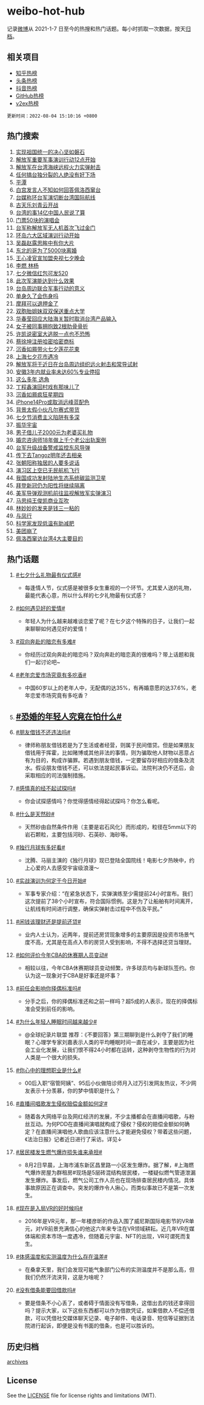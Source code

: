 # weibo-hot-hub

记录[微博](https://www.weibo.com)从 2021-1-7 日至今的热搜和热门话题。每小时抓取一次数据，按天[归档](archives)。

## 相关项目

- [知乎热榜](https://github.com/lonnyzhang423/zhihu-hot-hub)
- [头条热榜](https://github.com/lonnyzhang423/toutiao-hot-hub)
- [抖音热榜](https://github.com/lonnyzhang423/douyin-hot-hub)
- [GitHub热榜](https://github.com/lonnyzhang423/github-hot-hub)
- [v2ex热榜](https://github.com/lonnyzhang423/v2ex-hot-hub)


`更新时间：2022-08-04 15:10:16 +0800`

## 热门搜索

1. [实现祖国统一的决心坚如磐石](https://m.weibo.cn/search?containerid=100103type%3D1%26t%3D10%26q%3D%23%E5%AE%9E%E7%8E%B0%E7%A5%96%E5%9B%BD%E7%BB%9F%E4%B8%80%E7%9A%84%E5%86%B3%E5%BF%83%E5%9D%9A%E5%A6%82%E7%A3%90%E7%9F%B3%23&stream_entry_id=51&isnewpage=1&extparam=seat%3D1%26pos%3D0%26dgr%3D0%26filter_type%3Drealtimehot%26c_type%3D51%26cate%3D10103%26display_time%3D1659597014%26pre_seqid%3D16595970145160227836338&luicode=10000011&lfid=106003type%253D25%2526t%253D3%2526disable_hot%253D1%2526filter_type%253Drealtimehot)
1. [解放军重要军事演训行动12点开始](https://m.weibo.cn/search?containerid=100103type%3D1%26t%3D10%26q%3D%23%E8%A7%A3%E6%94%BE%E5%86%9B%E9%87%8D%E8%A6%81%E5%86%9B%E4%BA%8B%E6%BC%94%E8%AE%AD%E8%A1%8C%E5%8A%A812%E7%82%B9%E5%BC%80%E5%A7%8B%23&stream_entry_id=31&isnewpage=1&extparam=seat%3D1%26pos%3D0%26dgr%3D0%26filter_type%3Drealtimehot%26flag%3D4%26lcate%3D5001%26cate%3D0%26c_type%3D31%26realpos%3D1%26display_time%3D1659597014%26pre_seqid%3D16595970145160227836338&luicode=10000011&lfid=106003type%253D25%2526t%253D3%2526disable_hot%253D1%2526filter_type%253Drealtimehot)
1. [解放军在台湾海峡远程火力实弹射击](https://m.weibo.cn/search?containerid=100103type%3D1%26t%3D10%26q%3D%23%E8%A7%A3%E6%94%BE%E5%86%9B%E5%9C%A8%E5%8F%B0%E6%B9%BE%E6%B5%B7%E5%B3%A1%E8%BF%9C%E7%A8%8B%E7%81%AB%E5%8A%9B%E5%AE%9E%E5%BC%B9%E5%B0%84%E5%87%BB%23&stream_entry_id=31&isnewpage=1&extparam=seat%3D1%26pos%3D1%26dgr%3D0%26filter_type%3Drealtimehot%26flag%3D16%26lcate%3D5001%26cate%3D0%26c_type%3D31%26realpos%3D2%26display_time%3D1659597014%26pre_seqid%3D16595970145160227836338&luicode=10000011&lfid=106003type%253D25%2526t%253D3%2526disable_hot%253D1%2526filter_type%253Drealtimehot)
1. [任何搞台独分裂的人绝没有好下场](https://m.weibo.cn/search?containerid=100103type%3D1%26t%3D10%26q%3D%23%E4%BB%BB%E4%BD%95%E6%90%9E%E5%8F%B0%E7%8B%AC%E5%88%86%E8%A3%82%E7%9A%84%E4%BA%BA%E7%BB%9D%E6%B2%A1%E6%9C%89%E5%A5%BD%E4%B8%8B%E5%9C%BA%23&stream_entry_id=31&isnewpage=1&extparam=seat%3D1%26pos%3D2%26dgr%3D0%26filter_type%3Drealtimehot%26flag%3D16%26lcate%3D5001%26cate%3D0%26c_type%3D31%26realpos%3D3%26display_time%3D1659597014%26pre_seqid%3D16595970145160227836338&luicode=10000011&lfid=106003type%253D25%2526t%253D3%2526disable_hot%253D1%2526filter_type%253Drealtimehot)
1. [平潭](https://m.weibo.cn/search?containerid=100103type%3D1%26t%3D10%26q%3D%E5%B9%B3%E6%BD%AD&stream_entry_id=31&isnewpage=1&extparam=seat%3D1%26pos%3D3%26dgr%3D0%26filter_type%3Drealtimehot%26flag%3D1%26lcate%3D5001%26cate%3D0%26c_type%3D31%26realpos%3D4%26display_time%3D1659597014%26pre_seqid%3D16595970145160227836338&luicode=10000011&lfid=106003type%253D25%2526t%253D3%2526disable_hot%253D1%2526filter_type%253Drealtimehot)
1. [白宫发言人不知如何回答佩洛西窜台](https://m.weibo.cn/search?containerid=100103type%3D1%26t%3D10%26q%3D%23%E7%99%BD%E5%AE%AB%E5%8F%91%E8%A8%80%E4%BA%BA%E4%B8%8D%E7%9F%A5%E5%A6%82%E4%BD%95%E5%9B%9E%E7%AD%94%E4%BD%A9%E6%B4%9B%E8%A5%BF%E7%AA%9C%E5%8F%B0%23&stream_entry_id=31&isnewpage=1&extparam=seat%3D1%26pos%3D4%26dgr%3D0%26filter_type%3Drealtimehot%26flag%3D2%26lcate%3D5001%26cate%3D0%26c_type%3D31%26realpos%3D5%26display_time%3D1659597014%26pre_seqid%3D16595970145160227836338&luicode=10000011&lfid=106003type%253D25%2526t%253D3%2526disable_hot%253D1%2526filter_type%253Drealtimehot)
1. [台媒称环台军演切断台湾国际航线](https://m.weibo.cn/search?containerid=100103type%3D1%26t%3D10%26q%3D%23%E5%8F%B0%E5%AA%92%E7%A7%B0%E7%8E%AF%E5%8F%B0%E5%86%9B%E6%BC%94%E5%88%87%E6%96%AD%E5%8F%B0%E6%B9%BE%E5%9B%BD%E9%99%85%E8%88%AA%E7%BA%BF%23&stream_entry_id=31&isnewpage=1&extparam=seat%3D1%26pos%3D5%26dgr%3D0%26filter_type%3Drealtimehot%26flag%3D1%26lcate%3D5001%26cate%3D0%26c_type%3D31%26realpos%3D6%26display_time%3D1659597014%26pre_seqid%3D16595970145160227836338&luicode=10000011&lfid=106003type%253D25%2526t%253D3%2526disable_hot%253D1%2526filter_type%253Drealtimehot)
1. [古天乐刘青云开战](https://m.weibo.cn/search?containerid=100103type%3D1%26t%3D10%26q%3D%23%E5%8F%A4%E5%A4%A9%E4%B9%90%E5%88%98%E9%9D%92%E4%BA%91%E5%BC%80%E6%88%98%23&stream_entry_id=31&isnewpage=1&extparam=seat%3D1%26pos%3D6%26dgr%3D0%26adid%3D161263%26lcate%3D5001%26cate%3D0%26filter_type%3Drealtimehot%26topic_ad%3D1%26c_type%3D31%26display_time%3D1659597014%26pre_seqid%3D16595970145160227836338&luicode=10000011&lfid=106003type%253D25%2526t%253D3%2526disable_hot%253D1%2526filter_type%253Drealtimehot)
1. [台湾的事14亿中国人民说了算](https://m.weibo.cn/search?containerid=100103type%3D1%26t%3D10%26q%3D%23%E5%8F%B0%E6%B9%BE%E7%9A%84%E4%BA%8B14%E4%BA%BF%E4%B8%AD%E5%9B%BD%E4%BA%BA%E6%B0%91%E8%AF%B4%E4%BA%86%E7%AE%97%23&stream_entry_id=31&isnewpage=1&extparam=seat%3D1%26pos%3D7%26dgr%3D0%26filter_type%3Drealtimehot%26flag%3D16%26lcate%3D5001%26cate%3D0%26c_type%3D31%26realpos%3D7%26display_time%3D1659597014%26pre_seqid%3D16595970145160227836338&luicode=10000011&lfid=106003type%253D25%2526t%253D3%2526disable_hot%253D1%2526filter_type%253Drealtimehot)
1. [门票50块的演唱会](https://m.weibo.cn/search?containerid=100103type%3D1%26t%3D10%26q%3D%23%E9%97%A8%E7%A5%A850%E5%9D%97%E7%9A%84%E6%BC%94%E5%94%B1%E4%BC%9A%23&stream_entry_id=31&isnewpage=1&extparam=seat%3D1%26pos%3D8%26dgr%3D0%26filter_type%3Drealtimehot%26flag%3D0%26lcate%3D5001%26cate%3D0%26c_type%3D31%26realpos%3D8%26display_time%3D1659597014%26pre_seqid%3D16595970145160227836338&luicode=10000011&lfid=106003type%253D25%2526t%253D3%2526disable_hot%253D1%2526filter_type%253Drealtimehot)
1. [台军称解放军无人机首次飞过金门](https://m.weibo.cn/search?containerid=100103type%3D1%26t%3D10%26q%3D%23%E5%8F%B0%E5%86%9B%E7%A7%B0%E8%A7%A3%E6%94%BE%E5%86%9B%E6%97%A0%E4%BA%BA%E6%9C%BA%E9%A6%96%E6%AC%A1%E9%A3%9E%E8%BF%87%E9%87%91%E9%97%A8%23&stream_entry_id=31&isnewpage=1&extparam=seat%3D1%26pos%3D9%26dgr%3D0%26filter_type%3Drealtimehot%26flag%3D16%26lcate%3D5001%26cate%3D0%26c_type%3D31%26realpos%3D9%26display_time%3D1659597014%26pre_seqid%3D16595970145160227836338&luicode=10000011&lfid=106003type%253D25%2526t%253D3%2526disable_hot%253D1%2526filter_type%253Drealtimehot)
1. [环岛六大区域演训行动开始](https://m.weibo.cn/search?containerid=100103type%3D1%26t%3D10%26q%3D%23%E7%8E%AF%E5%B2%9B%E5%85%AD%E5%A4%A7%E5%8C%BA%E5%9F%9F%E6%BC%94%E8%AE%AD%E8%A1%8C%E5%8A%A8%E5%BC%80%E5%A7%8B%23&stream_entry_id=31&isnewpage=1&extparam=seat%3D1%26pos%3D10%26dgr%3D0%26filter_type%3Drealtimehot%26flag%3D16%26lcate%3D5001%26cate%3D0%26c_type%3D31%26realpos%3D10%26display_time%3D1659597014%26pre_seqid%3D16595970145160227836338&luicode=10000011&lfid=106003type%253D25%2526t%253D3%2526disable_hot%253D1%2526filter_type%253Drealtimehot)
1. [吴磊赵露思眸中有你大片](https://m.weibo.cn/search?containerid=100103type%3D1%26t%3D10%26q%3D%23%E5%90%B4%E7%A3%8A%E8%B5%B5%E9%9C%B2%E6%80%9D%E7%9C%B8%E4%B8%AD%E6%9C%89%E4%BD%A0%E5%A4%A7%E7%89%87%23&stream_entry_id=31&isnewpage=1&extparam=seat%3D1%26pos%3D11%26dgr%3D0%26filter_type%3Drealtimehot%26flag%3D1%26lcate%3D5001%26cate%3D0%26c_type%3D31%26realpos%3D11%26display_time%3D1659597014%26pre_seqid%3D16595970145160227836338&luicode=10000011&lfid=106003type%253D25%2526t%253D3%2526disable_hot%253D1%2526filter_type%253Drealtimehot)
1. [东北的哥为了5000块离婚](https://m.weibo.cn/search?containerid=100103type%3D1%26t%3D10%26q%3D%23%E4%B8%9C%E5%8C%97%E7%9A%84%E5%93%A5%E4%B8%BA%E4%BA%865000%E5%9D%97%E7%A6%BB%E5%A9%9A%23&stream_entry_id=31&isnewpage=1&extparam=seat%3D1%26pos%3D12%26dgr%3D0%26filter_type%3Drealtimehot%26flag%3D1%26lcate%3D5001%26cate%3D0%26c_type%3D31%26realpos%3D12%26display_time%3D1659597014%26pre_seqid%3D16595970145160227836338&luicode=10000011&lfid=106003type%253D25%2526t%253D3%2526disable_hot%253D1%2526filter_type%253Drealtimehot)
1. [王心凌官宣加盟央视七夕晚会](https://m.weibo.cn/search?containerid=100103type%3D1%26t%3D10%26q%3D%23%E7%8E%8B%E5%BF%83%E5%87%8C%E5%AE%98%E5%AE%A3%E5%8A%A0%E7%9B%9F%E5%A4%AE%E8%A7%86%E4%B8%83%E5%A4%95%E6%99%9A%E4%BC%9A%23&stream_entry_id=31&isnewpage=1&extparam=seat%3D1%26pos%3D13%26dgr%3D0%26filter_type%3Drealtimehot%26flag%3D2%26lcate%3D5001%26cate%3D0%26c_type%3D31%26realpos%3D13%26display_time%3D1659597014%26pre_seqid%3D16595970145160227836338&luicode=10000011&lfid=106003type%253D25%2526t%253D3%2526disable_hot%253D1%2526filter_type%253Drealtimehot)
1. [李燃 林杨](https://m.weibo.cn/search?containerid=100103type%3D1%26t%3D10%26q%3D%E6%9D%8E%E7%87%83+%E6%9E%97%E6%9D%A8&stream_entry_id=31&isnewpage=1&extparam=seat%3D1%26pos%3D14%26dgr%3D0%26filter_type%3Drealtimehot%26flag%3D1%26lcate%3D5001%26cate%3D0%26c_type%3D31%26realpos%3D14%26display_time%3D1659597014%26pre_seqid%3D16595970145160227836338&luicode=10000011&lfid=106003type%253D25%2526t%253D3%2526disable_hot%253D1%2526filter_type%253Drealtimehot)
1. [七夕微信红包可发520](https://m.weibo.cn/search?containerid=100103type%3D1%26t%3D10%26q%3D%23%E4%B8%83%E5%A4%95%E5%BE%AE%E4%BF%A1%E7%BA%A2%E5%8C%85%E5%8F%AF%E5%8F%91520%23&stream_entry_id=31&isnewpage=1&extparam=seat%3D1%26pos%3D15%26dgr%3D0%26filter_type%3Drealtimehot%26flag%3D0%26lcate%3D5001%26cate%3D0%26c_type%3D31%26realpos%3D15%26display_time%3D1659597014%26pre_seqid%3D16595970145160227836338&luicode=10000011&lfid=106003type%253D25%2526t%253D3%2526disable_hot%253D1%2526filter_type%253Drealtimehot)
1. [此次军演能达到什么效果](https://m.weibo.cn/search?containerid=100103type%3D1%26t%3D10%26q%3D%23%E6%AD%A4%E6%AC%A1%E5%86%9B%E6%BC%94%E8%83%BD%E8%BE%BE%E5%88%B0%E4%BB%80%E4%B9%88%E6%95%88%E6%9E%9C%23&stream_entry_id=31&isnewpage=1&extparam=seat%3D1%26pos%3D16%26dgr%3D0%26filter_type%3Drealtimehot%26flag%3D0%26lcate%3D5001%26cate%3D0%26c_type%3D31%26realpos%3D16%26display_time%3D1659597014%26pre_seqid%3D16595970145160227836338&luicode=10000011&lfid=106003type%253D25%2526t%253D3%2526disable_hot%253D1%2526filter_type%253Drealtimehot)
1. [台岛周边联合军事行动的意义](https://m.weibo.cn/search?containerid=100103type%3D1%26t%3D10%26q%3D%23%E5%8F%B0%E5%B2%9B%E5%91%A8%E8%BE%B9%E8%81%94%E5%90%88%E5%86%9B%E4%BA%8B%E8%A1%8C%E5%8A%A8%E7%9A%84%E6%84%8F%E4%B9%89%23&stream_entry_id=31&isnewpage=1&extparam=seat%3D1%26pos%3D17%26dgr%3D0%26filter_type%3Drealtimehot%26flag%3D1%26lcate%3D5001%26cate%3D0%26c_type%3D31%26realpos%3D17%26display_time%3D1659597014%26pre_seqid%3D16595970145160227836338&luicode=10000011&lfid=106003type%253D25%2526t%253D3%2526disable_hot%253D1%2526filter_type%253Drealtimehot)
1. [单身久了会伤身吗](https://m.weibo.cn/search?containerid=100103type%3D1%26t%3D10%26q%3D%23%E5%8D%95%E8%BA%AB%E4%B9%85%E4%BA%86%E4%BC%9A%E4%BC%A4%E8%BA%AB%E5%90%97%23&stream_entry_id=31&isnewpage=1&extparam=seat%3D1%26pos%3D18%26dgr%3D0%26filter_type%3Drealtimehot%26flag%3D0%26lcate%3D5001%26cate%3D0%26c_type%3D31%26realpos%3D18%26display_time%3D1659597014%26pre_seqid%3D16595970145160227836338&luicode=10000011&lfid=106003type%253D25%2526t%253D3%2526disable_hot%253D1%2526filter_type%253Drealtimehot)
1. [摩拜可以退押金了](https://m.weibo.cn/search?containerid=100103type%3D1%26t%3D10%26q%3D%23%E6%91%A9%E6%8B%9C%E5%8F%AF%E4%BB%A5%E9%80%80%E6%8A%BC%E9%87%91%E4%BA%86%23&stream_entry_id=31&isnewpage=1&extparam=seat%3D1%26pos%3D19%26dgr%3D0%26filter_type%3Drealtimehot%26flag%3D0%26lcate%3D5001%26cate%3D0%26c_type%3D31%26realpos%3D19%26display_time%3D1659597014%26pre_seqid%3D16595970145160227836338&luicode=10000011&lfid=106003type%253D25%2526t%253D3%2526disable_hot%253D1%2526filter_type%253Drealtimehot)
1. [双胞胎姐妹双双保送重点大学](https://m.weibo.cn/search?containerid=100103type%3D1%26t%3D10%26q%3D%23%E5%8F%8C%E8%83%9E%E8%83%8E%E5%A7%90%E5%A6%B9%E5%8F%8C%E5%8F%8C%E4%BF%9D%E9%80%81%E9%87%8D%E7%82%B9%E5%A4%A7%E5%AD%A6%23&stream_entry_id=31&isnewpage=1&extparam=seat%3D1%26pos%3D20%26dgr%3D0%26filter_type%3Drealtimehot%26flag%3D1%26lcate%3D5001%26cate%3D0%26c_type%3D31%26realpos%3D20%26display_time%3D1659597014%26pre_seqid%3D16595970145160227836338&luicode=10000011&lfid=106003type%253D25%2526t%253D3%2526disable_hot%253D1%2526filter_type%253Drealtimehot)
1. [华春莹回应大陆海关暂时取消台湾产品输入](https://m.weibo.cn/search?containerid=100103type%3D1%26t%3D10%26q%3D%23%E5%8D%8E%E6%98%A5%E8%8E%B9%E5%9B%9E%E5%BA%94%E5%A4%A7%E9%99%86%E6%B5%B7%E5%85%B3%E6%9A%82%E6%97%B6%E5%8F%96%E6%B6%88%E5%8F%B0%E6%B9%BE%E4%BA%A7%E5%93%81%E8%BE%93%E5%85%A5%23&stream_entry_id=31&isnewpage=1&extparam=seat%3D1%26pos%3D21%26dgr%3D0%26filter_type%3Drealtimehot%26flag%3D1%26lcate%3D5001%26cate%3D0%26c_type%3D31%26realpos%3D21%26display_time%3D1659597014%26pre_seqid%3D16595970145160227836338&luicode=10000011&lfid=106003type%253D25%2526t%253D3%2526disable_hot%253D1%2526filter_type%253Drealtimehot)
1. [女子被同事拥抱致2根肋骨骨折](https://m.weibo.cn/search?containerid=100103type%3D1%26t%3D10%26q%3D%23%E5%A5%B3%E5%AD%90%E8%A2%AB%E5%90%8C%E4%BA%8B%E6%8B%A5%E6%8A%B1%E8%87%B42%E6%A0%B9%E8%82%8B%E9%AA%A8%E9%AA%A8%E6%8A%98%23&stream_entry_id=31&isnewpage=1&extparam=seat%3D1%26pos%3D22%26dgr%3D0%26filter_type%3Drealtimehot%26flag%3D1%26lcate%3D5001%26cate%3D0%26c_type%3D31%26realpos%3D22%26display_time%3D1659597014%26pre_seqid%3D16595970145160227836338&luicode=10000011&lfid=106003type%253D25%2526t%253D3%2526disable_hot%253D1%2526filter_type%253Drealtimehot)
1. [许凯说密室大逃脱一点也不恐怖](https://m.weibo.cn/search?containerid=100103type%3D1%26t%3D10%26q%3D%23%E8%AE%B8%E5%87%AF%E8%AF%B4%E5%AF%86%E5%AE%A4%E5%A4%A7%E9%80%83%E8%84%B1%E4%B8%80%E7%82%B9%E4%B9%9F%E4%B8%8D%E6%81%90%E6%80%96%23&stream_entry_id=31&isnewpage=1&extparam=seat%3D1%26pos%3D23%26dgr%3D0%26filter_type%3Drealtimehot%26flag%3D1%26lcate%3D5001%26cate%3D0%26c_type%3D31%26realpos%3D23%26display_time%3D1659597014%26pre_seqid%3D16595970145160227836338&luicode=10000011&lfid=106003type%253D25%2526t%253D3%2526disable_hot%253D1%2526filter_type%253Drealtimehot)
1. [蔡徐坤注册哈密哈密商标](https://m.weibo.cn/search?containerid=100103type%3D1%26t%3D10%26q%3D%23%E8%94%A1%E5%BE%90%E5%9D%A4%E6%B3%A8%E5%86%8C%E5%93%88%E5%AF%86%E5%93%88%E5%AF%86%E5%95%86%E6%A0%87%23&stream_entry_id=31&isnewpage=1&extparam=seat%3D1%26pos%3D24%26dgr%3D0%26filter_type%3Drealtimehot%26flag%3D0%26lcate%3D5001%26cate%3D0%26c_type%3D31%26realpos%3D24%26display_time%3D1659597014%26pre_seqid%3D16595970145160227836338&luicode=10000011&lfid=106003type%253D25%2526t%253D3%2526disable_hot%253D1%2526filter_type%253Drealtimehot)
1. [沉香如屑带火七夕莲花花束](https://m.weibo.cn/search?containerid=100103type%3D1%26t%3D10%26q%3D%23%E6%B2%89%E9%A6%99%E5%A6%82%E5%B1%91%E5%B8%A6%E7%81%AB%E4%B8%83%E5%A4%95%E8%8E%B2%E8%8A%B1%E8%8A%B1%E6%9D%9F%23&stream_entry_id=31&isnewpage=1&extparam=seat%3D1%26pos%3D25%26dgr%3D0%26filter_type%3Drealtimehot%26flag%3D1%26lcate%3D5001%26cate%3D0%26c_type%3D31%26realpos%3D25%26display_time%3D1659597014%26pre_seqid%3D16595970145160227836338&luicode=10000011&lfid=106003type%253D25%2526t%253D3%2526disable_hot%253D1%2526filter_type%253Drealtimehot)
1. [上海七夕花市遇冷](https://m.weibo.cn/search?containerid=100103type%3D1%26t%3D10%26q%3D%23%E4%B8%8A%E6%B5%B7%E4%B8%83%E5%A4%95%E8%8A%B1%E5%B8%82%E9%81%87%E5%86%B7%23&stream_entry_id=31&isnewpage=1&extparam=seat%3D1%26pos%3D26%26dgr%3D0%26filter_type%3Drealtimehot%26flag%3D1%26lcate%3D5001%26cate%3D0%26c_type%3D31%26realpos%3D26%26display_time%3D1659597014%26pre_seqid%3D16595970145160227836338&luicode=10000011&lfid=106003type%253D25%2526t%253D3%2526disable_hot%253D1%2526filter_type%253Drealtimehot)
1. [解放军将于近日在台岛周边组织远火射击和常导试射](https://m.weibo.cn/search?containerid=100103type%3D1%26t%3D10%26q%3D%23%E8%A7%A3%E6%94%BE%E5%86%9B%E5%B0%86%E4%BA%8E%E8%BF%91%E6%97%A5%E5%9C%A8%E5%8F%B0%E5%B2%9B%E5%91%A8%E8%BE%B9%E7%BB%84%E7%BB%87%E8%BF%9C%E7%81%AB%E5%B0%84%E5%87%BB%E5%92%8C%E5%B8%B8%E5%AF%BC%E8%AF%95%E5%B0%84%23&stream_entry_id=31&isnewpage=1&extparam=seat%3D1%26pos%3D27%26dgr%3D0%26filter_type%3Drealtimehot%26flag%3D1%26lcate%3D5001%26cate%3D0%26c_type%3D31%26realpos%3D27%26display_time%3D1659597014%26pre_seqid%3D16595970145160227836338&luicode=10000011&lfid=106003type%253D25%2526t%253D3%2526disable_hot%253D1%2526filter_type%253Drealtimehot)
1. [安徽3年内就业率未达60%专业停招](https://m.weibo.cn/search?containerid=100103type%3D1%26t%3D10%26q%3D%23%E5%AE%89%E5%BE%BD3%E5%B9%B4%E5%86%85%E5%B0%B1%E4%B8%9A%E7%8E%87%E6%9C%AA%E8%BE%BE60%25%E4%B8%93%E4%B8%9A%E5%81%9C%E6%8B%9B%23&stream_entry_id=31&isnewpage=1&extparam=seat%3D1%26pos%3D28%26dgr%3D0%26filter_type%3Drealtimehot%26flag%3D0%26lcate%3D5001%26cate%3D0%26c_type%3D31%26realpos%3D28%26display_time%3D1659597014%26pre_seqid%3D16595970145160227836338&luicode=10000011&lfid=106003type%253D25%2526t%253D3%2526disable_hot%253D1%2526filter_type%253Drealtimehot)
1. [这么多年 选角](https://m.weibo.cn/search?containerid=100103type%3D1%26t%3D10%26q%3D%E8%BF%99%E4%B9%88%E5%A4%9A%E5%B9%B4+%E9%80%89%E8%A7%92&stream_entry_id=31&isnewpage=1&extparam=seat%3D1%26pos%3D29%26dgr%3D0%26filter_type%3Drealtimehot%26flag%3D1%26lcate%3D5001%26cate%3D0%26c_type%3D31%26realpos%3D29%26display_time%3D1659597014%26pre_seqid%3D16595970145160227836338&luicode=10000011&lfid=106003type%253D25%2526t%253D3%2526disable_hot%253D1%2526filter_type%253Drealtimehot)
1. [丁程鑫演回村戏有那味儿了](https://m.weibo.cn/search?containerid=100103type%3D1%26t%3D10%26q%3D%23%E4%B8%81%E7%A8%8B%E9%91%AB%E6%BC%94%E5%9B%9E%E6%9D%91%E6%88%8F%E6%9C%89%E9%82%A3%E5%91%B3%E5%84%BF%E4%BA%86%23&stream_entry_id=31&isnewpage=1&extparam=seat%3D1%26pos%3D30%26dgr%3D0%26filter_type%3Drealtimehot%26flag%3D1%26lcate%3D5001%26cate%3D0%26c_type%3D31%26realpos%3D30%26display_time%3D1659597014%26pre_seqid%3D16595970145160227836338&luicode=10000011&lfid=106003type%253D25%2526t%253D3%2526disable_hot%253D1%2526filter_type%253Drealtimehot)
1. [沉香如屑疯狂星期四](https://m.weibo.cn/search?containerid=100103type%3D1%26t%3D10%26q%3D%23%E6%B2%89%E9%A6%99%E5%A6%82%E5%B1%91%E7%96%AF%E7%8B%82%E6%98%9F%E6%9C%9F%E5%9B%9B%23&stream_entry_id=31&isnewpage=1&extparam=seat%3D1%26pos%3D31%26dgr%3D0%26filter_type%3Drealtimehot%26flag%3D1%26lcate%3D5001%26cate%3D0%26c_type%3D31%26realpos%3D31%26display_time%3D1659597014%26pre_seqid%3D16595970145160227836338&luicode=10000011&lfid=106003type%253D25%2526t%253D3%2526disable_hot%253D1%2526filter_type%253Drealtimehot)
1. [iPhone14Pro或取消远峰蓝配色](https://m.weibo.cn/search?containerid=100103type%3D1%26t%3D10%26q%3D%23iPhone14Pro%E6%88%96%E5%8F%96%E6%B6%88%E8%BF%9C%E5%B3%B0%E8%93%9D%E9%85%8D%E8%89%B2%23&stream_entry_id=31&isnewpage=1&extparam=seat%3D1%26pos%3D32%26dgr%3D0%26filter_type%3Drealtimehot%26flag%3D0%26lcate%3D5001%26cate%3D0%26c_type%3D31%26realpos%3D32%26display_time%3D1659597014%26pre_seqid%3D16595970145160227836338&luicode=10000011&lfid=106003type%253D25%2526t%253D3%2526disable_hot%253D1%2526filter_type%253Drealtimehot)
1. [背景太假小伙凡尔赛式带货](https://m.weibo.cn/search?containerid=100103type%3D1%26t%3D10%26q%3D%23%E8%83%8C%E6%99%AF%E5%A4%AA%E5%81%87%E5%B0%8F%E4%BC%99%E5%87%A1%E5%B0%94%E8%B5%9B%E5%BC%8F%E5%B8%A6%E8%B4%A7%23&stream_entry_id=31&isnewpage=1&extparam=seat%3D1%26pos%3D33%26dgr%3D0%26filter_type%3Drealtimehot%26flag%3D0%26lcate%3D5001%26cate%3D0%26c_type%3D31%26realpos%3D33%26display_time%3D1659597014%26pre_seqid%3D16595970145160227836338&luicode=10000011&lfid=106003type%253D25%2526t%253D3%2526disable_hot%253D1%2526filter_type%253Drealtimehot)
1. [七夕节消费主义陷阱有多深](https://m.weibo.cn/search?containerid=100103type%3D1%26t%3D10%26q%3D%23%E4%B8%83%E5%A4%95%E8%8A%82%E6%B6%88%E8%B4%B9%E4%B8%BB%E4%B9%89%E9%99%B7%E9%98%B1%E6%9C%89%E5%A4%9A%E6%B7%B1%23&stream_entry_id=31&isnewpage=1&extparam=seat%3D1%26pos%3D34%26dgr%3D0%26filter_type%3Drealtimehot%26flag%3D1%26lcate%3D5001%26cate%3D0%26c_type%3D31%26realpos%3D34%26display_time%3D1659597014%26pre_seqid%3D16595970145160227836338&luicode=10000011&lfid=106003type%253D25%2526t%253D3%2526disable_hot%253D1%2526filter_type%253Drealtimehot)
1. [振华宇宙](https://m.weibo.cn/search?containerid=100103type%3D1%26t%3D10%26q%3D%E6%8C%AF%E5%8D%8E%E5%AE%87%E5%AE%99&stream_entry_id=31&isnewpage=1&extparam=seat%3D1%26pos%3D35%26dgr%3D0%26filter_type%3Drealtimehot%26flag%3D1%26lcate%3D5001%26cate%3D0%26c_type%3D31%26realpos%3D35%26display_time%3D1659597014%26pre_seqid%3D16595970145160227836338&luicode=10000011&lfid=106003type%253D25%2526t%253D3%2526disable_hot%253D1%2526filter_type%253Drealtimehot)
1. [男子借儿子2000元为老婆买礼物](https://m.weibo.cn/search?containerid=100103type%3D1%26t%3D10%26q%3D%23%E7%94%B7%E5%AD%90%E5%80%9F%E5%84%BF%E5%AD%902000%E5%85%83%E4%B8%BA%E8%80%81%E5%A9%86%E4%B9%B0%E7%A4%BC%E7%89%A9%23&stream_entry_id=31&isnewpage=1&extparam=seat%3D1%26pos%3D36%26dgr%3D0%26filter_type%3Drealtimehot%26flag%3D0%26lcate%3D5001%26cate%3D0%26c_type%3D31%26realpos%3D36%26display_time%3D1659597014%26pre_seqid%3D16595970145160227836338&luicode=10000011&lfid=106003type%253D25%2526t%253D3%2526disable_hot%253D1%2526filter_type%253Drealtimehot)
1. [婚恋咨询师18年做上千个老公出轨案例](https://m.weibo.cn/search?containerid=100103type%3D1%26t%3D10%26q%3D%23%E5%A9%9A%E6%81%8B%E5%92%A8%E8%AF%A2%E5%B8%8818%E5%B9%B4%E5%81%9A%E4%B8%8A%E5%8D%83%E4%B8%AA%E8%80%81%E5%85%AC%E5%87%BA%E8%BD%A8%E6%A1%88%E4%BE%8B%23&stream_entry_id=31&isnewpage=1&extparam=seat%3D1%26pos%3D37%26dgr%3D0%26filter_type%3Drealtimehot%26flag%3D0%26lcate%3D5001%26cate%3D0%26c_type%3D31%26realpos%3D37%26display_time%3D1659597014%26pre_seqid%3D16595970145160227836338&luicode=10000011&lfid=106003type%253D25%2526t%253D3%2526disable_hot%253D1%2526filter_type%253Drealtimehot)
1. [台军升级战备警戒监控东风导弹](https://m.weibo.cn/search?containerid=100103type%3D1%26t%3D10%26q%3D%E5%8F%B0%E5%86%9B%E5%8D%87%E7%BA%A7%E6%88%98%E5%A4%87%E8%AD%A6%E6%88%92%E7%9B%91%E6%8E%A7%E4%B8%9C%E9%A3%8E%E5%AF%BC%E5%BC%B9&stream_entry_id=31&isnewpage=1&extparam=seat%3D1%26pos%3D38%26dgr%3D0%26filter_type%3Drealtimehot%26flag%3D1%26lcate%3D5001%26cate%3D0%26c_type%3D31%26realpos%3D38%26display_time%3D1659597014%26pre_seqid%3D16595970145160227836338&luicode=10000011&lfid=106003type%253D25%2526t%253D3%2526disable_hot%253D1%2526filter_type%253Drealtimehot)
1. [传下去Tangoz明年还去相亲](https://m.weibo.cn/search?containerid=100103type%3D1%26t%3D10%26q%3D%23%E4%BC%A0%E4%B8%8B%E5%8E%BBTangoz%E6%98%8E%E5%B9%B4%E8%BF%98%E5%8E%BB%E7%9B%B8%E4%BA%B2%23&stream_entry_id=31&isnewpage=1&extparam=seat%3D1%26pos%3D39%26dgr%3D0%26filter_type%3Drealtimehot%26flag%3D1%26lcate%3D5001%26cate%3D0%26c_type%3D31%26realpos%3D39%26display_time%3D1659597014%26pre_seqid%3D16595970145160227836338&luicode=10000011&lfid=106003type%253D25%2526t%253D3%2526disable_hot%253D1%2526filter_type%253Drealtimehot)
1. [张朝阳称独居的人要多说话](https://m.weibo.cn/search?containerid=100103type%3D1%26t%3D10%26q%3D%23%E5%BC%A0%E6%9C%9D%E9%98%B3%E7%A7%B0%E7%8B%AC%E5%B1%85%E7%9A%84%E4%BA%BA%E8%A6%81%E5%A4%9A%E8%AF%B4%E8%AF%9D%23&stream_entry_id=31&isnewpage=1&extparam=seat%3D1%26pos%3D40%26dgr%3D0%26filter_type%3Drealtimehot%26flag%3D0%26lcate%3D5001%26cate%3D0%26c_type%3D31%26realpos%3D40%26display_time%3D1659597014%26pre_seqid%3D16595970145160227836338&luicode=10000011&lfid=106003type%253D25%2526t%253D3%2526disable_hot%253D1%2526filter_type%253Drealtimehot)
1. [演习区上空已无民航机飞行](https://m.weibo.cn/search?containerid=100103type%3D1%26t%3D10%26q%3D%23%E6%BC%94%E4%B9%A0%E5%8C%BA%E4%B8%8A%E7%A9%BA%E5%B7%B2%E6%97%A0%E6%B0%91%E8%88%AA%E6%9C%BA%E9%A3%9E%E8%A1%8C%23&stream_entry_id=31&isnewpage=1&extparam=seat%3D1%26pos%3D41%26dgr%3D0%26filter_type%3Drealtimehot%26flag%3D0%26lcate%3D5001%26cate%3D0%26c_type%3D31%26realpos%3D41%26display_time%3D1659597014%26pre_seqid%3D16595970145160227836338&luicode=10000011&lfid=106003type%253D25%2526t%253D3%2526disable_hot%253D1%2526filter_type%253Drealtimehot)
1. [我国成功发射陆地生态系统碳监测卫星](https://m.weibo.cn/search?containerid=100103type%3D1%26t%3D10%26q%3D%23%E6%88%91%E5%9B%BD%E6%88%90%E5%8A%9F%E5%8F%91%E5%B0%84%E9%99%86%E5%9C%B0%E7%94%9F%E6%80%81%E7%B3%BB%E7%BB%9F%E7%A2%B3%E7%9B%91%E6%B5%8B%E5%8D%AB%E6%98%9F%23&stream_entry_id=31&isnewpage=1&extparam=seat%3D1%26pos%3D42%26dgr%3D0%26filter_type%3Drealtimehot%26flag%3D0%26lcate%3D5001%26cate%3D0%26c_type%3D31%26realpos%3D42%26display_time%3D1659597014%26pre_seqid%3D16595970145160227836338&luicode=10000011&lfid=106003type%253D25%2526t%253D3%2526disable_hot%253D1%2526filter_type%253Drealtimehot)
1. [拜登新冠仍为阳性将继续隔离](https://m.weibo.cn/search?containerid=100103type%3D1%26t%3D10%26q%3D%23%E6%8B%9C%E7%99%BB%E6%96%B0%E5%86%A0%E4%BB%8D%E4%B8%BA%E9%98%B3%E6%80%A7%E5%B0%86%E7%BB%A7%E7%BB%AD%E9%9A%94%E7%A6%BB%23&stream_entry_id=31&isnewpage=1&extparam=seat%3D1%26pos%3D43%26dgr%3D0%26filter_type%3Drealtimehot%26flag%3D0%26lcate%3D5001%26cate%3D0%26c_type%3D31%26realpos%3D43%26display_time%3D1659597014%26pre_seqid%3D16595970145160227836338&luicode=10000011&lfid=106003type%253D25%2526t%253D3%2526disable_hot%253D1%2526filter_type%253Drealtimehot)
1. [美军导弹观测机前往监视解放军实弹演习](https://m.weibo.cn/search?containerid=100103type%3D1%26t%3D10%26q%3D%23%E7%BE%8E%E5%86%9B%E5%AF%BC%E5%BC%B9%E8%A7%82%E6%B5%8B%E6%9C%BA%E5%89%8D%E5%BE%80%E7%9B%91%E8%A7%86%E8%A7%A3%E6%94%BE%E5%86%9B%E5%AE%9E%E5%BC%B9%E6%BC%94%E4%B9%A0%23&stream_entry_id=31&isnewpage=1&extparam=seat%3D1%26pos%3D44%26dgr%3D0%26filter_type%3Drealtimehot%26flag%3D0%26lcate%3D5001%26cate%3D0%26c_type%3D31%26realpos%3D44%26display_time%3D1659597014%26pre_seqid%3D16595970145160227836338&luicode=10000011&lfid=106003type%253D25%2526t%253D3%2526disable_hot%253D1%2526filter_type%253Drealtimehot)
1. [马思纯王俊凯商业互吹](https://m.weibo.cn/search?containerid=100103type%3D1%26t%3D10%26q%3D%23%E9%A9%AC%E6%80%9D%E7%BA%AF%E7%8E%8B%E4%BF%8A%E5%87%AF%E5%95%86%E4%B8%9A%E4%BA%92%E5%90%B9%23&stream_entry_id=31&isnewpage=1&extparam=seat%3D1%26pos%3D45%26dgr%3D0%26filter_type%3Drealtimehot%26flag%3D0%26lcate%3D5001%26cate%3D0%26c_type%3D31%26realpos%3D45%26display_time%3D1659597014%26pre_seqid%3D16595970145160227836338&luicode=10000011&lfid=106003type%253D25%2526t%253D3%2526disable_hot%253D1%2526filter_type%253Drealtimehot)
1. [林妙妙的发夹是钱三一粘的](https://m.weibo.cn/search?containerid=100103type%3D1%26t%3D10%26q%3D%23%E6%9E%97%E5%A6%99%E5%A6%99%E7%9A%84%E5%8F%91%E5%A4%B9%E6%98%AF%E9%92%B1%E4%B8%89%E4%B8%80%E7%B2%98%E7%9A%84%23&stream_entry_id=31&isnewpage=1&extparam=seat%3D1%26pos%3D46%26dgr%3D0%26filter_type%3Drealtimehot%26flag%3D0%26lcate%3D5001%26cate%3D0%26c_type%3D31%26realpos%3D46%26display_time%3D1659597014%26pre_seqid%3D16595970145160227836338&luicode=10000011&lfid=106003type%253D25%2526t%253D3%2526disable_hot%253D1%2526filter_type%253Drealtimehot)
1. [与凤行](https://m.weibo.cn/search?containerid=100103type%3D1%26t%3D10%26q%3D%E4%B8%8E%E5%87%A4%E8%A1%8C&stream_entry_id=31&isnewpage=1&extparam=seat%3D1%26pos%3D47%26dgr%3D0%26filter_type%3Drealtimehot%26flag%3D1%26lcate%3D5001%26cate%3D0%26c_type%3D31%26realpos%3D47%26display_time%3D1659597014%26pre_seqid%3D16595970145160227836338&luicode=10000011&lfid=106003type%253D25%2526t%253D3%2526disable_hot%253D1%2526filter_type%253Drealtimehot)
1. [科学家发现低温有助减肥](https://m.weibo.cn/search?containerid=100103type%3D1%26t%3D10%26q%3D%23%E7%A7%91%E5%AD%A6%E5%AE%B6%E5%8F%91%E7%8E%B0%E4%BD%8E%E6%B8%A9%E6%9C%89%E5%8A%A9%E5%87%8F%E8%82%A5%23&stream_entry_id=31&isnewpage=1&extparam=seat%3D1%26pos%3D48%26dgr%3D0%26filter_type%3Drealtimehot%26flag%3D0%26lcate%3D5001%26cate%3D0%26c_type%3D31%26realpos%3D48%26display_time%3D1659597014%26pre_seqid%3D16595970145160227836338&luicode=10000011&lfid=106003type%253D25%2526t%253D3%2526disable_hot%253D1%2526filter_type%253Drealtimehot)
1. [美团崩了](https://m.weibo.cn/search?containerid=100103type%3D1%26t%3D10%26q%3D%23%E7%BE%8E%E5%9B%A2%E5%B4%A9%E4%BA%86%23&stream_entry_id=31&isnewpage=1&extparam=seat%3D1%26pos%3D49%26dgr%3D0%26filter_type%3Drealtimehot%26flag%3D0%26lcate%3D5001%26cate%3D0%26c_type%3D31%26realpos%3D49%26display_time%3D1659597014%26pre_seqid%3D16595970145160227836338&luicode=10000011&lfid=106003type%253D25%2526t%253D3%2526disable_hot%253D1%2526filter_type%253Drealtimehot)
1. [佩洛西窜访台湾4大主要目的](https://m.weibo.cn/search?containerid=100103type%3D1%26t%3D10%26q%3D%23%E4%BD%A9%E6%B4%9B%E8%A5%BF%E7%AA%9C%E8%AE%BF%E5%8F%B0%E6%B9%BE4%E5%A4%A7%E4%B8%BB%E8%A6%81%E7%9B%AE%E7%9A%84%23&stream_entry_id=31&isnewpage=1&extparam=seat%3D1%26pos%3D50%26dgr%3D0%26filter_type%3Drealtimehot%26flag%3D0%26lcate%3D5001%26cate%3D0%26c_type%3D31%26realpos%3D50%26display_time%3D1659597014%26pre_seqid%3D16595970145160227836338&luicode=10000011&lfid=106003type%253D25%2526t%253D3%2526disable_hot%253D1%2526filter_type%253Drealtimehot)

## 热门话题

1. [#七夕什么礼物最有仪式感#](https://m.weibo.cn/search?containerid=231522type%3D1%26t%3D10%26q%3D%23%E4%B8%83%E5%A4%95%E4%BB%80%E4%B9%88%E7%A4%BC%E7%89%A9%E6%9C%80%E6%9C%89%E4%BB%AA%E5%BC%8F%E6%84%9F%23&stream_entry_id=128&isnewpage=1&extparam=seat%3D1%26cate%3D5004%26dgr%3D0%26unitid%3D1659517544584%26c_type%3D128%26lcate%3D5004%26pos%3D1-0-0%26display_time%3D1659597015%26pre_seqid%3D165959684945102132639&luicode=10000011&lfid=231648_-_4)
    - 每逢情人节，仪式感是被很多女生重视的一个环节。尤其爱人送的礼物，最能代表心意，所以什么样的七夕礼物最有仪式感？

1. [#如何遇见好的爱情#](https://m.weibo.cn/search?containerid=231522type%3D1%26t%3D10%26q%3D%23%E5%A6%82%E4%BD%95%E9%81%87%E8%A7%81%E5%A5%BD%E7%9A%84%E7%88%B1%E6%83%85%23&stream_entry_id=128&isnewpage=1&extparam=seat%3D1%26cate%3D5004%26dgr%3D0%26unitid%3D1659496861879%26c_type%3D128%26lcate%3D5004%26pos%3D1-0-1%26display_time%3D1659597015%26pre_seqid%3D165959684945102132639&luicode=10000011&lfid=231648_-_4)
    - 年轻人为什么越来越难谈恋爱了呢？在七夕这个特殊的日子，让我们一起来聊聊如何遇见好的爱情！

1. [#双向奔赴的暗恋有多难#](https://m.weibo.cn/search?containerid=231522type%3D1%26t%3D10%26q%3D%23%E5%8F%8C%E5%90%91%E5%A5%94%E8%B5%B4%E7%9A%84%E6%9A%97%E6%81%8B%E6%9C%89%E5%A4%9A%E9%9A%BE%23&stream_entry_id=128&isnewpage=1&extparam=seat%3D1%26cate%3D5004%26dgr%3D0%26unitid%3D1659582961821%26c_type%3D128%26lcate%3D5004%26pos%3D1-0-2%26display_time%3D1659597015%26pre_seqid%3D165959684945102132639&luicode=10000011&lfid=231648_-_4)
    - 你经历过双向奔赴的暗恋吗？双向奔赴的暗恋真的很难吗？带上话题和我们一起讨论吧~

1. [#老年恋爱市场究竟有多吃香#](https://m.weibo.cn/search?containerid=231522type%3D1%26t%3D10%26q%3D%23%E8%80%81%E5%B9%B4%E6%81%8B%E7%88%B1%E5%B8%82%E5%9C%BA%E7%A9%B6%E7%AB%9F%E6%9C%89%E5%A4%9A%E5%90%83%E9%A6%99%23&stream_entry_id=128&isnewpage=1&extparam=seat%3D1%26cate%3D5004%26dgr%3D0%26unitid%3D1659567943611%26c_type%3D128%26lcate%3D5004%26pos%3D1-0-3%26display_time%3D1659597015%26pre_seqid%3D165959684945102132639&luicode=10000011&lfid=231648_-_4)
    - 中国60岁以上的老年人中，无配偶的达35%，有再婚意愿的达37.6%，老年恋爱市场究竟有多吃香？

1. [#恐婚的年轻人究竟在怕什么#](https://m.weibo.cn/search?containerid=231522type%3D1%26t%3D10%26q%3D%23%E6%81%90%E5%A9%9A%E7%9A%84%E5%B9%B4%E8%BD%BB%E4%BA%BA%E7%A9%B6%E7%AB%9F%E5%9C%A8%E6%80%95%E4%BB%80%E4%B9%88%23&stream_entry_id=128&isnewpage=1&extparam=seat%3D1%26cate%3D5004%26dgr%3D0%26unitid%3Dm1659596739%26c_type%3D128%26lcate%3D5004%26pos%3D1-0-4%26display_time%3D1659597015%26pre_seqid%3D165959684945102132639&luicode=10000011&lfid=231648_-_4)
    - 

1. [#朋友借钱不还违法吗#](https://m.weibo.cn/search?containerid=231522type%3D1%26t%3D10%26q%3D%23%E6%9C%8B%E5%8F%8B%E5%80%9F%E9%92%B1%E4%B8%8D%E8%BF%98%E8%BF%9D%E6%B3%95%E5%90%97%23&stream_entry_id=128&isnewpage=1&extparam=seat%3D1%26cate%3D5004%26dgr%3D0%26unitid%3D1659524451545%26c_type%3D128%26lcate%3D5004%26pos%3D1-0-5%26display_time%3D1659597015%26pre_seqid%3D165959684945102132639&luicode=10000011&lfid=231648_-_4)
    - 律师称朋友借钱若是为了生活或者经营，则属于民间借贷。但是如果朋友借钱用于挥霍，比如赌博或其他非法的事情，则为骗取他人财物以恶意占有为目的，构成诈骗罪。若遇到朋友借钱，一定要留存好相应的借条及流水。假设朋友借钱不还，可以依法提起民事诉讼。法院判决仍不还后，会采取相应的司法强制措施。

1. [#感情真的经不起试探吗#](https://m.weibo.cn/search?containerid=231522type%3D1%26t%3D10%26q%3D%23%E6%84%9F%E6%83%85%E7%9C%9F%E7%9A%84%E7%BB%8F%E4%B8%8D%E8%B5%B7%E8%AF%95%E6%8E%A2%E5%90%97%23&stream_entry_id=128&isnewpage=1&extparam=seat%3D1%26cate%3D5004%26dgr%3D0%26unitid%3D1659590757508%26c_type%3D128%26lcate%3D5004%26pos%3D1-0-6%26display_time%3D1659597015%26pre_seqid%3D165959684945102132639&luicode=10000011&lfid=231648_-_4)
    - 你会试探感情吗？你觉得感情经得起试探吗？你怎么看呢。

1. [#什么是天然砂#](https://m.weibo.cn/search?containerid=231522type%3D1%26t%3D10%26q%3D%23%E4%BB%80%E4%B9%88%E6%98%AF%E5%A4%A9%E7%84%B6%E7%A0%82%23&stream_entry_id=128&isnewpage=1&extparam=seat%3D1%26cate%3D5004%26dgr%3D0%26unitid%3D1659496559178%26c_type%3D128%26lcate%3D5004%26pos%3D1-0-7%26display_time%3D1659597015%26pre_seqid%3D165959684945102132639&luicode=10000011&lfid=231648_-_4)
    - 天然砂由自然条件作用（主要是岩石风化）而形成的，粒径在5mm以下的岩石颗粒，主要包括河砂、石英砂、海砂等。

1. [#独行月球有多好看#](https://m.weibo.cn/search?containerid=231522type%3D1%26t%3D10%26q%3D%23%E7%8B%AC%E8%A1%8C%E6%9C%88%E7%90%83%E6%9C%89%E5%A4%9A%E5%A5%BD%E7%9C%8B%23&stream_entry_id=128&isnewpage=1&extparam=seat%3D1%26cate%3D5004%26dgr%3D0%26unitid%3D1659568845396%26c_type%3D128%26lcate%3D5004%26pos%3D1-0-8%26display_time%3D1659597015%26pre_seqid%3D165959684945102132639&luicode=10000011&lfid=231648_-_4)
    - 沈腾、马丽主演的《独行月球》现已登陆全国院线！电影七夕热映中，约上心爱的人去感受宇宙级浪漫～

1. [#实战演训为何定于今日开始#](https://m.weibo.cn/search?containerid=231522type%3D1%26t%3D10%26q%3D%23%E5%AE%9E%E6%88%98%E6%BC%94%E8%AE%AD%E4%B8%BA%E4%BD%95%E5%AE%9A%E4%BA%8E%E4%BB%8A%E6%97%A5%E5%BC%80%E5%A7%8B%23&stream_entry_id=128&isnewpage=1&extparam=seat%3D1%26cate%3D5004%26dgr%3D0%26unitid%3D1659577559638%26c_type%3D128%26lcate%3D5004%26pos%3D1-0-9%26display_time%3D1659597015%26pre_seqid%3D165959684945102132639&luicode=10000011&lfid=231648_-_4)
    - 军事专家介绍：“在紧急状态下，实弹演练至少需提前24小时宣布。我们这次提前了38个小时宣布，符合国际惯例。这是为了让船舶有时间离开，让航线有时间进行调整，确保实弹射击过程中不伤及平民。”

1. [#闲钱该理财还是提前还贷#](https://m.weibo.cn/search?containerid=231522type%3D1%26t%3D10%26q%3D%23%E9%97%B2%E9%92%B1%E8%AF%A5%E7%90%86%E8%B4%A2%E8%BF%98%E6%98%AF%E6%8F%90%E5%89%8D%E8%BF%98%E8%B4%B7%23&stream_entry_id=128&isnewpage=1&extparam=seat%3D1%26cate%3D5004%26dgr%3D0%26unitid%3D1659592860995%26c_type%3D128%26lcate%3D5004%26pos%3D1-0-10%26display_time%3D1659597015%26pre_seqid%3D165959684945102132639&luicode=10000011&lfid=231648_-_4)
    - 业内人士认为，近两年，提前还房贷现象增多的主要原因是投资市场景气度不高，尤其是在高点入市的房贷人受到影响，不得不选择还贷当理财。

1. [#如何评价今年CBA的休赛期人员变动#](https://m.weibo.cn/search?containerid=231522type%3D1%26t%3D10%26q%3D%23%E5%A6%82%E4%BD%95%E8%AF%84%E4%BB%B7%E4%BB%8A%E5%B9%B4CBA%E7%9A%84%E4%BC%91%E8%B5%9B%E6%9C%9F%E4%BA%BA%E5%91%98%E5%8F%98%E5%8A%A8%23&stream_entry_id=128&isnewpage=1&extparam=seat%3D1%26cate%3D5004%26dgr%3D0%26unitid%3Dm1659596740%26c_type%3D128%26lcate%3D5004%26pos%3D1-0-11%26display_time%3D1659597015%26pre_seqid%3D165959684945102132639&luicode=10000011&lfid=231648_-_4)
    - 相较以往，今年CBA休赛期球员变动频繁，许多球员均与新球队签约。你认为这一现象对于CBA是好事还是坏事？

1. [#前任会影响你择偶标准吗#](https://m.weibo.cn/search?containerid=231522type%3D1%26t%3D10%26q%3D%23%E5%89%8D%E4%BB%BB%E4%BC%9A%E5%BD%B1%E5%93%8D%E4%BD%A0%E6%8B%A9%E5%81%B6%E6%A0%87%E5%87%86%E5%90%97%23&stream_entry_id=128&isnewpage=1&extparam=seat%3D1%26cate%3D5004%26dgr%3D0%26unitid%3D1659583862682%26c_type%3D128%26lcate%3D5004%26pos%3D1-0-12%26display_time%3D1659597015%26pre_seqid%3D165959684945102132639&luicode=10000011&lfid=231648_-_4)
    - 分手之后，你的择偶标准还和之前一样吗？超5成的人表示，现在的择偶标准会受到前任的影响。

1. [#为什么年轻人睡眠时间越来越少#](https://m.weibo.cn/search?containerid=231522type%3D1%26t%3D10%26q%3D%23%E4%B8%BA%E4%BB%80%E4%B9%88%E5%B9%B4%E8%BD%BB%E4%BA%BA%E7%9D%A1%E7%9C%A0%E6%97%B6%E9%97%B4%E8%B6%8A%E6%9D%A5%E8%B6%8A%E5%B0%91%23&stream_entry_id=128&isnewpage=1&extparam=seat%3D1%26cate%3D5004%26dgr%3D0%26unitid%3D1659434769581%26c_type%3D128%26lcate%3D5004%26pos%3D1-0-13%26display_time%3D1659597015%26pre_seqid%3D165959684945102132639&luicode=10000011&lfid=231648_-_4)
    - @全球纪录片联盟 推荐：《不要回答》第三期聊到是什么剥夺了我们的睡眠？心理学专家刘嘉表示人类的平均睡眠时间一直在减少，主要是因为社会工业化发展，让我们恨不得24小时都在运转，这种剥夺生物性的行为对人类是一个很大的损失。

1. [#你心中的理想职业是什么#](https://m.weibo.cn/search?containerid=231522type%3D1%26t%3D10%26q%3D%23%E4%BD%A0%E5%BF%83%E4%B8%AD%E7%9A%84%E7%90%86%E6%83%B3%E8%81%8C%E4%B8%9A%E6%98%AF%E4%BB%80%E4%B9%88%23&stream_entry_id=128&isnewpage=1&extparam=seat%3D1%26cate%3D5004%26dgr%3D0%26unitid%3D1659562838879%26c_type%3D128%26lcate%3D5004%26pos%3D1-0-14%26display_time%3D1659597015%26pre_seqid%3D165959684945102132639&luicode=10000011&lfid=231648_-_4)
    - 00后入职“宿管阿姨”、95后小伙做陪诊师月入过万引发网友热议，不少网友表示十分羡慕，你的梦中情职是什么？

1. [#直播间唱歌发生侵权赔偿金额如何定#](https://m.weibo.cn/search?containerid=231522type%3D1%26t%3D10%26q%3D%23%E7%9B%B4%E6%92%AD%E9%97%B4%E5%94%B1%E6%AD%8C%E5%8F%91%E7%94%9F%E4%BE%B5%E6%9D%83%E8%B5%94%E5%81%BF%E9%87%91%E9%A2%9D%E5%A6%82%E4%BD%95%E5%AE%9A%23&stream_entry_id=128&isnewpage=1&extparam=seat%3D1%26cate%3D5004%26dgr%3D0%26unitid%3D1659569470727%26c_type%3D128%26lcate%3D5004%26pos%3D1-0-15%26display_time%3D1659597015%26pre_seqid%3D165959684945102132639&luicode=10000011&lfid=231648_-_4)
    - 随着各大网络平台及网红经济的发展，不少主播都会在直播间唱歌，与粉丝互动。为何PDD在直播间演唱就构成了侵权？侵权的赔偿金额如何确定？在直播间演唱他人歌曲应该注意什么才能避免侵权？带着这些问题，《法治日报》记者近日进行了采访。详见↓

1. [#居民楼发生燃气爆炸损失谁来承担#](https://m.weibo.cn/search?containerid=231522type%3D1%26t%3D10%26q%3D%23%E5%B1%85%E6%B0%91%E6%A5%BC%E5%8F%91%E7%94%9F%E7%87%83%E6%B0%94%E7%88%86%E7%82%B8%E6%8D%9F%E5%A4%B1%E8%B0%81%E6%9D%A5%E6%89%BF%E6%8B%85%23&stream_entry_id=128&isnewpage=1&extparam=seat%3D1%26cate%3D5004%26dgr%3D0%26unitid%3D1659523853969%26c_type%3D128%26lcate%3D5004%26pos%3D1-0-16%26display_time%3D1659597015%26pre_seqid%3D165959684945102132639&luicode=10000011&lfid=231648_-_4)
    - 8月2日早晨，上海市浦东新区昌里路一小区发生爆炸。据了解，#上海燃气爆炸房屋为群租房#现场是5层砖混结构居民楼，一楼疑似燃气管道泄漏发生爆炸。事发后，燃气公司工作人员也在现场排查居民楼内情况。具体事故原因正在调查中。突发的爆炸令人揪心，而类似事故已不是第一次发生。

1. [#现在是入局VR的好时候吗#](https://m.weibo.cn/search?containerid=231522type%3D1%26t%3D10%26q%3D%23%E7%8E%B0%E5%9C%A8%E6%98%AF%E5%85%A5%E5%B1%80VR%E7%9A%84%E5%A5%BD%E6%97%B6%E5%80%99%E5%90%97%23&stream_entry_id=128&isnewpage=1&extparam=seat%3D1%26cate%3D5004%26dgr%3D0%26unitid%3Dm1659596736%26c_type%3D128%26lcate%3D5004%26pos%3D1-0-17%26display_time%3D1659597015%26pre_seqid%3D165959684945102132639&luicode=10000011&lfid=231648_-_4)
    - 2016年是VR元年，那一年楼彦昕的作品入围了威尼斯国际电影节的VR单元，对VR前景充满信心的他这六年来专注在VR领域耕耘。近几年VR在媒体端和资本市场一度遇冷，但随着元宇宙、NFT的出现，VR可谓死而复生。

1. [#体感温度和实测温度为什么存在温差#](https://m.weibo.cn/search?containerid=231522type%3D1%26t%3D10%26q%3D%23%E4%BD%93%E6%84%9F%E6%B8%A9%E5%BA%A6%E5%92%8C%E5%AE%9E%E6%B5%8B%E6%B8%A9%E5%BA%A6%E4%B8%BA%E4%BB%80%E4%B9%88%E5%AD%98%E5%9C%A8%E6%B8%A9%E5%B7%AE%23&stream_entry_id=128&isnewpage=1&extparam=seat%3D1%26cate%3D5004%26dgr%3D0%26unitid%3D1659577873615%26c_type%3D128%26lcate%3D5004%26pos%3D1-0-18%26display_time%3D1659597015%26pre_seqid%3D165959684945102132639&luicode=10000011&lfid=231648_-_4)
    - 在桑拿天里，我们会发现可能气象部门公布的实测温度并不是那么高，但我们仍然汗流浃背，这是为啥呢？

1. [#没有借条能要回借款吗#](https://m.weibo.cn/search?containerid=231522type%3D1%26t%3D10%26q%3D%23%E6%B2%A1%E6%9C%89%E5%80%9F%E6%9D%A1%E8%83%BD%E8%A6%81%E5%9B%9E%E5%80%9F%E6%AC%BE%E5%90%97%23&stream_entry_id=128&isnewpage=1&extparam=seat%3D1%26cate%3D5004%26dgr%3D0%26unitid%3D1659531358673%26c_type%3D128%26lcate%3D5004%26pos%3D1-0-19%26display_time%3D1659597015%26pre_seqid%3D165959684945102132639&luicode=10000011&lfid=231648_-_4)
    - 要是借条不小心丢了，或者碍于情面没有写借条，这借出去的钱还拿得回吗？提示大家，以下这些东西都可以作为借款凭证，如果借款人不偿还借款，可以凭借社交媒体聊天记录、电子邮件、电话录音、短信等证据到法院进行起诉，即便是没有书面的借条，也是可以胜诉的。


## 历史归档

[archives](archives)

## License

See the [LICENSE](LICENSE) file for license rights and limitations (MIT).
